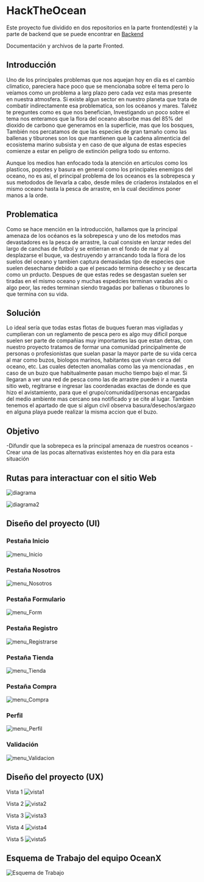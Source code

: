 # HackTheOcean
Este proyecto fue dividido en dos repositorios en la parte frontend(esté) y la parte de backend que se puede encontrar en [Backend](https://github.com/BrhayanRamosG/backend-oceanx)

Documentación y archivos de la parte Fronted.


## Introducción
Uno de los principales problemas que nos aquejan hoy en día es el cambio climatico, pareciera hace poco que se mencionaba sobre el tema pero lo
veíamos como un problema a larg plazo pero cada vez esta mas presente en nuestra atmosfera.
Si existe algun sector en nuestro planeta que trata de combatir indirectamente esa problematica, son los océanos y mares. Talvéz te preguntes
como es que nos benefician, Investigando un poco sobre el tema nos enteramos que la flora del oceano absorbe mas del 85% del dioxido de carbono
que generamos en la superficie, mas que los bosques, También nos percatamos de que las especies de gran tamaño como las ballenas y tiburones
son los que mantienen que la cadena alimenticia del ecosistema marino subsista y en caso de que alguna de estas especies comienze a estar en 
peligro de extinción peligra todo su entorno.

Aunque los medios han enfocado toda la atención en articulos como los plasticos, popotes y basura en general como los principales enemigos del 
oceano, no es así, el principal problema de los oceanos es la sobrepesca y sus metododos de llevarla a cabo, desde miles de críaderos instalados 
en el mismo oceano hasta la pesca de arrastre, en la cual decidimos poner manos a la orde. 

## Problematica
Como se hace mención en la introducción, hallamos que la principal amenaza de los océanos es la sobrepesca y uno de los metodos mas devastadores
es la pesca de arrastre, la cual consiste en lanzar redes del largo de canchas de futbol y se entierran en el fondo de mar y al desplazarse el
buque, va destruyendo y arrancando toda la flora de los suelos del oceano y tambien captura demasiadas tipo de especies que suelen desecharse 
debido a que el pescado termina desecho y se descarta como un prducto. Despues de que estas redes se desgastan suelen ser tiradas en el mismo oceano
y muchas espedcies terminan varadas ahi o algo peor, las redes terminan siendo tragadas por ballenas o tiburones lo que termina con su vida.

## Solución
Lo ideal sería que todas estas flotas de buques fueran mas vigiladas y cumplieran con un reglamento de pesca pero es algo muy dificil porque 
suelen ser parte de compañias muy importantes las que estan detras, con nuestro proyecto tratamos de formar una comunidad principalmente de
personas o profesionistas que suelan pasar la mayor parte de su vida cerca al mar como buzos, biologos marinos, habitantes que vivan cerca del
oceano, etc. Las cuales detecten anomalias como las ya mencionadas , en caso de un buzo que habitualmente pasan mucho tiempo bajo el mar. 
Si llegaran a ver una red de pesca como las de arrastre pueden ir a nuesta sitio web, regitrarse e ingresar las coordenadas exactas de donde
es que hizo el avistamiento, para que el grupo/comunidad/personas encargadas del medio ambiente mas cercano sea notificado y se cite al lugar.
Tambien tenemos el apartado de que si algun civil observa basura/desechos/argazo en alguna playa puede realizar la misma accion que el buzo.

## Objetivo
-Difundir que la sobrepeca es la principal amenaza de nuestros oceanos
-Crear una de las pocas alternativas existentes hoy en día para esta situación


## Rutas para interactuar con el sitio Web
![diagrama](https://user-images.githubusercontent.com/99112892/168501762-cc297dc2-d137-41af-ae29-58f3236ac5e6.jpg)



![diagrama2](https://user-images.githubusercontent.com/99112892/168501768-a5310c5f-607d-4f38-999d-1ed61078802a.jpg)

## Diseño del proyecto (UI)

### Pestaña Inicio
![menu_Inicio](https://user-images.githubusercontent.com/99112892/168502167-500dbf3a-0797-41cf-9f49-d37dcbae6652.png)

### Pestaña Nosotros
![menu_Nosotros](https://user-images.githubusercontent.com/99112892/168502186-aafdf819-c09d-4d69-958b-8b523dde2c50.png)

### Pestaña Formulario
![menu_Form](https://user-images.githubusercontent.com/99112892/168502193-cba43516-5ddb-414c-b69e-0f81e741711a.png)

### Pestaña Registro
![menu_Registrarse](https://user-images.githubusercontent.com/99112892/168502202-190a02cd-a94a-4e68-bc7f-019b3ebfc23f.png)

### Pestaña Tienda
![menu_Tienda](https://user-images.githubusercontent.com/99112892/168502210-b9ad171d-2a00-49ed-8b62-77a7506f5281.png)

### Pestaña Compra
![menu_Compra](https://user-images.githubusercontent.com/99112892/168502216-f23af89d-3424-48f4-8ed8-f056c70c29bb.png)

### Perfil
![menu_Perfil](https://user-images.githubusercontent.com/99112892/168502236-e4fffdb5-8200-4332-b8b1-650667c31225.png)

### Validación
![menu_Validacion](https://user-images.githubusercontent.com/99112892/168502240-9148c700-9f5c-45db-92a8-452aa35496ed.png)


## Diseño del proyecto (UX)
Vista 1
![vista1](https://user-images.githubusercontent.com/99112892/168502419-dda3436b-6913-4f48-a759-2b73a7de449b.png)

Vista 2
![vista2](https://user-images.githubusercontent.com/99112892/168502423-69258a14-25c8-48b0-83d8-69982646a21f.png)

Vista 3
![vista3](https://user-images.githubusercontent.com/99112892/168502428-5a7bec54-92d2-4f23-ac65-8fcdff53c433.png)

Vista 4
![vista4](https://user-images.githubusercontent.com/99112892/168502437-b51e8947-98cb-452f-b6f4-3c25a3e1b693.png)

Vista 5
![vista5](https://user-images.githubusercontent.com/99112892/168502440-53cc9dbc-ff31-408d-89ee-1afa2c16d4af.png)

## Esquema de Trabajo del equipo OceanX

![Esquema de Trabajo](https://user-images.githubusercontent.com/99112892/168506568-5124e348-66fa-42db-8704-8b17f9a00777.jpg)











